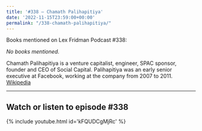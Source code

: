 ```yaml
---
title: '#338 – Chamath Palihapitiya'
date: '2022-11-15T23:59:00+00:00'
permalink: "/338-chamath-palihapitiya/"
---
```


Books mentioned on Lex Fridman Podcast #338:

*No books mentioned.*

Chamath Palihapitiya is a venture capitalist, engineer, SPAC sponsor, founder and CEO of Social Capital. Palihapitiya was an early senior executive at Facebook, working at the company from 2007 to 2011. <a href="https://en.wikipedia.org/wiki/Chamath_Palihapitiya" target="_blank">Wikipedia</a>

- - - - - -

## Watch or listen to episode #338

{% include youtube.html id='kFQUDCgMjRc' %}
